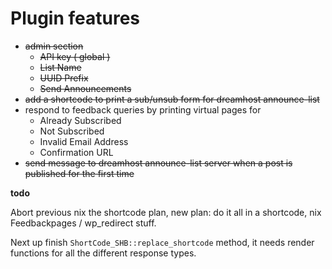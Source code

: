 # Plugin features

* <del>admin section</del>
    * <del>API key ( global )</del>
    * <del>List Name</del>
    * <del>UUID Prefix</del>
    * <del>Send Announcements</del>
* <del>add a shortcode to print a sub/unsub form for dreamhost announce-list</del>
* respond to feedback queries by printing virtual pages for
    * Already Subscribed
    * Not Subscribed
    * Invalid Email Address
    * Confirmation URL
* <del>send message to dreamhost announce-list server when a post is published for the first time</del>

**todo**

Abort previous nix the shortcode plan, new plan: do it all in a shortcode, nix Feedbackpages / wp_redirect stuff.

Next up finish `ShortCode_SHB::replace_shortcode` method, it needs render functions for all the different response types.